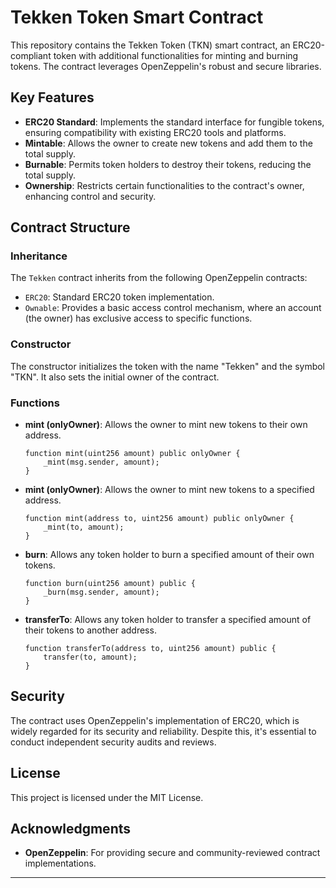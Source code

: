 # Tekken Token Smart Contract

This repository contains the Tekken Token (TKN) smart contract, an ERC20-compliant token with additional functionalities for minting and burning tokens. The contract leverages OpenZeppelin's robust and secure libraries.

## Key Features

- **ERC20 Standard**: Implements the standard interface for fungible tokens, ensuring compatibility with existing ERC20 tools and platforms.
- **Mintable**: Allows the owner to create new tokens and add them to the total supply.
- **Burnable**: Permits token holders to destroy their tokens, reducing the total supply.
- **Ownership**: Restricts certain functionalities to the contract's owner, enhancing control and security.

## Contract Structure

### Inheritance

The `Tekken` contract inherits from the following OpenZeppelin contracts:
- `ERC20`: Standard ERC20 token implementation.
- `Ownable`: Provides a basic access control mechanism, where an account (the owner) has exclusive access to specific functions.

### Constructor

The constructor initializes the token with the name "Tekken" and the symbol "TKN". It also sets the initial owner of the contract.

### Functions

- **mint (onlyOwner)**: Allows the owner to mint new tokens to their own address.
  ```solidity
  function mint(uint256 amount) public onlyOwner {
      _mint(msg.sender, amount);
  }
  ```

- **mint (onlyOwner)**: Allows the owner to mint new tokens to a specified address.
  ```solidity
  function mint(address to, uint256 amount) public onlyOwner {
      _mint(to, amount);
  }
  ```

- **burn**: Allows any token holder to burn a specified amount of their own tokens.
  ```solidity
  function burn(uint256 amount) public {
      _burn(msg.sender, amount);
  }
  ```

- **transferTo**: Allows any token holder to transfer a specified amount of their tokens to another address.
  ```solidity
  function transferTo(address to, uint256 amount) public {
      transfer(to, amount);
  }
  ```

## Security

The contract uses OpenZeppelin's implementation of ERC20, which is widely regarded for its security and reliability. Despite this, it's essential to conduct independent security audits and reviews.

## License

This project is licensed under the MIT License.

## Acknowledgments

- **OpenZeppelin**: For providing secure and community-reviewed contract implementations.

---

